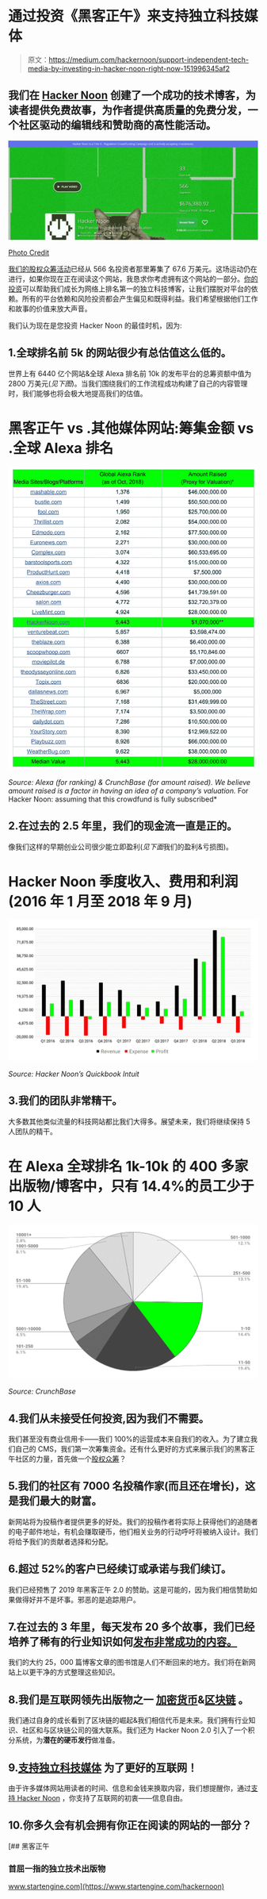 # 通过投资《黑客正午》来支持独立科技媒体

> 原文：<https://medium.com/hackernoon/support-independent-tech-media-by-investing-in-hacker-noon-right-now-151996345af2>

## 我们在 [Hacker Noon](http://hackernoon.com) 创建了一个成功的技术博客，为读者提供免费故事，为作者提供高质量的免费分发，一个社区驱动的编辑线和赞助商的高性能活动。

![](img/69e4a69b0bc34d3fe12e77fe27a813de.png)

[Photo Credit](https://www.startengine.com/hackernoon)

[我们的股权众筹活动](https://www.startengine.com/hackernoon)已经从 566 名投资者那里筹集了 67.6 万美元。这场运动仍在进行，如果你现在正在阅读这个网站，我恳求你考虑拥有这个网站的一部分。[你的投资](https://www.startengine.com/hackernoon)可以帮助我们成长为网络上排名第一的独立科技博客，让我们摆脱对平台的依赖。所有的平台依赖和风险投资都会产生偏见和既得利益。我们希望根据他们工作和故事的价值来放大声音。

我们认为现在是您投资 Hacker Noon 的最佳时机，因为:

## 1.全球排名前 5k 的网站很少有总估值这么低的。

世界上有 6440 亿个网站&全球 Alexa 排名前 10k 的发布平台的总筹资额中值为 2800 万美元(*见下图*)。当我们围绕我们的工作流程成功构建了自己的内容管理时，我们能够也将会极大地提高我们的估值。

# 黑客正午 vs .其他媒体网站:筹集金额 vs .全球 Alexa 排名

![](img/d390d9b140e7af2cc90e83dbc0418db8.png)

*Source: Alexa (for ranking) & CrunchBase (for amount raised). *We believe amount raised is a factor in having an idea of a company’s valuation.** For Hacker Noon: assuming that this crowdfund is fully subscribed*

## 2.在过去的 2.5 年里，我们的现金流一直是正的。

像我们这样的早期创业公司很少能立即盈利(*见下面*我们的盈利&亏损图)。

# Hacker Noon 季度收入、费用和利润(2016 年 1 月至 2018 年 9 月)

![](img/818cadf9cfcae48500a66fa34e54dbf4.png)

*Source: Hacker Noon’s Quickbook Intuit*

## 3.我们的团队非常精干。

大多数其他类似流量的科技网站都比我们大得多。展望未来，我们将继续保持 5 人团队的精干。

# 在 Alexa 全球排名 1k-10k 的 400 多家出版物/博客中，只有 14.4%的员工少于 10 人

![](img/d212e04cee15071d32a7d8798f5932fb.png)

*Source: CrunchBase*

## 4.我们从未接受任何投资,因为我们不需要。

我们甚至没有商业信用卡——我们 100%的运营成本来自我们的收入。为了建立我们自己的 CMS，我们第一次筹集资金。还有什么更好的方式来展示我们的黑客正午社区的力量，首先做一个[股权众筹](https://www.startengine.com/hackernoon)？

## 5.我们的社区有 7000 名投稿作家(而且还在增长)，这是我们最大的财富。

新网站将为投稿作者提供更多的好处。我们的投稿作者将实际上获得他们的追随者的电子邮件地址，有机会赚取硬币，他们相关业务的行动呼吁将被纳入设计。我们将给予我们的贡献者选择和分配。

## 6.超过 **52%的客户已经续订**或承诺与我们续订。

我们已经预售了 2019 年黑客正午 2.0 的赞助。这是可能的，因为我们相信赞助如果做得好并不是坏事。邪恶的是追踪用户。

## 7.在过去的 3 年里，每天发布 20 多个故事，我们已经培养了**稀有的行业知识**如何[发布非常成功的内容。](https://www.indiehackers.com/forum/publishing-wildly-successful-content-online-with-david-smooke-of-hacker-noon-d5ecd175d6)

我们的大约 25，000 篇博客文章的图书馆是人们不断回来的地方。我们将在新网站上以更干净的方式整理这些知识。

## 8.我们是**互联网领先出版物之一** [**加密货币**](https://hackernoon.com/tagged/cryptocurrency)**&**[**区块链**](https://hackernoon.com/blockchain) 。

我们通过自身的成长看到了区块链的崛起&我们相信代币是未来。我们拥有行业知识、社区和与区块链公司的强大联系。我们还为 Hacker Noon 2.0 引入了一个积分系统，为**潜在的硬币发行**做准备。

## 9.[支持**独立科技媒体**](https://www.startengine.com/hackernoon) 为了更好的互联网！

由于许多媒体网站用读者的时间、信息和金钱来换取内容，我们想提醒你，通过[支持 Hacker Noon](https://www.startengine.com/hackernoon) ，你支持了互联网的初衷——信息自由。

## 10.你多久会有机会拥有你正在阅读的网站的一部分？

[](https://www.startengine.com/hackernoon) [## 黑客正午

### 首屈一指的独立技术出版物

www.startengine.com](https://www.startengine.com/hackernoon)